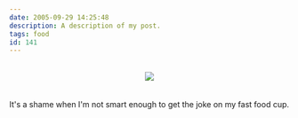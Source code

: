 ```yaml
---
date: 2005-09-29 14:25:48
description: A description of my post.
tags: food
id: 141
---
```

<div><center><br />
<img src="/img/myoldmanholdspencils.jpg"/><br />
</center></div><div><br /><br />It's a shame when I'm not smart enough to get the joke on my fast food cup.</div><br /><br />
